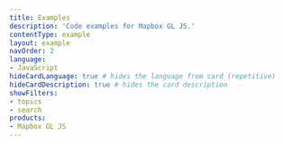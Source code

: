 ```yaml
---
title: Examples
description: 'Code examples for Mapbox GL JS.'
contentType: example
layout: example
navOrder: 2
language:
- JavaScript
hideCardLanguage: true # hides the language from card (repetitive)
hideCardDescription: true # hides the card description
showFilters:
- topics
- search
products:
- Mapbox GL JS
---
```

